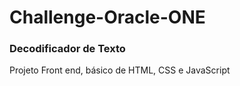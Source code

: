 # Challenge-Oracle-ONE
### Decodificador de Texto
Projeto Front end, básico de HTML, CSS e JavaScript

